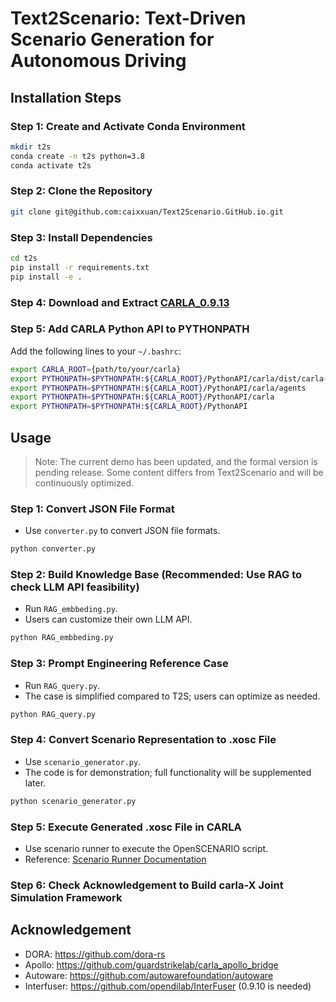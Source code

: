 # Text2Scenario: Text-Driven Scenario Generation for Autonomous Driving

## Installation Steps

### Step 1: Create and Activate Conda Environment
```bash
mkdir t2s
conda create -n t2s python=3.8
conda activate t2s
```

### Step 2: Clone the Repository
```bash
git clone git@github.com:caixxuan/Text2Scenario.GitHub.io.git
```

### Step 3: Install Dependencies
```bash
cd t2s
pip install -r requirements.txt
pip install -e .
```

### Step 4: Download and Extract [CARLA_0.9.13](https://carla.org/2021/11/16/release-0.9.13/)

### Step 5: Add CARLA Python API to PYTHONPATH
Add the following lines to your `~/.bashrc`:
```bash
export CARLA_ROOT={path/to/your/carla}
export PYTHONPATH=$PYTHONPATH:${CARLA_ROOT}/PythonAPI/carla/dist/carla-0.9.13-py3.8-linux-x86_64.egg
export PYTHONPATH=$PYTHONPATH:${CARLA_ROOT}/PythonAPI/carla/agents
export PYTHONPATH=$PYTHONPATH:${CARLA_ROOT}/PythonAPI/carla
export PYTHONPATH=$PYTHONPATH:${CARLA_ROOT}/PythonAPI
```

## Usage

> Note: The current demo has been updated, and the formal version is pending release. Some content differs from Text2Scenario and will be continuously optimized.

### Step 1: Convert JSON File Format
- Use `converter.py` to convert JSON file formats.
```bash
python converter.py
```

### Step 2: Build Knowledge Base (Recommended: Use RAG to check LLM API feasibility)
- Run `RAG_embbeding.py`.
- Users can customize their own LLM API.
```bash
python RAG_embbeding.py
```

### Step 3: Prompt Engineering Reference Case
- Run `RAG_query.py`.
- The case is simplified compared to T2S; users can optimize as needed.
```bash
python RAG_query.py
```

### Step 4: Convert Scenario Representation to .xosc File
- Use `scenario_generator.py`.
- The code is for demonstration; full functionality will be supplemented later.
```bash
python scenario_generator.py
```

### Step 5: Execute Generated .xosc File in CARLA
- Use scenario runner to execute the OpenSCENARIO script.
- Reference: [Scenario Runner Documentation](https://scenario-runner.readthedocs.io/en/latest/)

### Step 6: Check Acknowledgement to Build carla-X Joint Simulation Framework

## Acknowledgement
- DORA: https://github.com/dora-rs
- Apollo: https://github.com/guardstrikelab/carla_apollo_bridge
- Autoware: https://github.com/autowarefoundation/autoware
- Interfuser: https://github.com/opendilab/InterFuser (0.9.10 is needed)